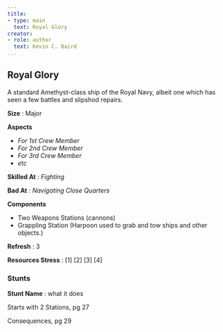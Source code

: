 ```yaml
---
title:
- type: main
  text: Royal Glory
creator:
- role: author
  text: Kevin C. Baird
...
```


## Royal Glory

A standard Amethyst-class ship of the Royal Navy, albeit one which has seen a few battles and slipshod repairs.

**Size**
: Major

**Aspects**

- _For 1st Crew Member_
- _For 2nd Crew Member_
- _For 3rd Crew Member_
- _etc_

**Skilled At**
: _Fighting_

**Bad At**
: _Navigating Close Quarters_

**Components**

- Two Weapons Stations (cannons)
- Grappling Station (Harpoon used to grab and tow ships and other objects.)

**Refresh**
: 3

**Resources Stress**
: [1] [2] [3] [4]

### Stunts

**Stunt Name**
: what it does

Starts with 2 Stations, pg 27

Consequences, pg 29

